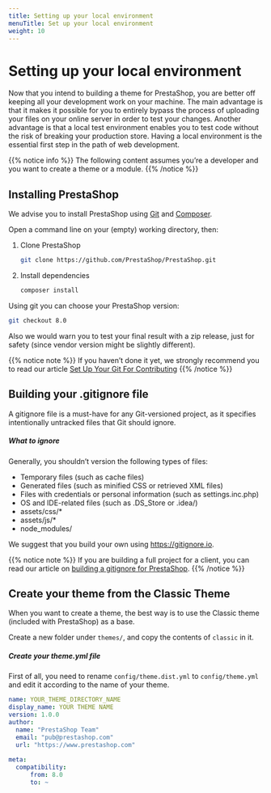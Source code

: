 ```yaml
---
title: Setting up your local environment
menuTitle: Set up your local environment
weight: 10
---
```


# Setting up your local environment

Now that you intend to building a theme for PrestaShop, you are better off keeping all your development work on your machine. The main advantage is that it makes it possible for you to entirely bypass the process of uploading your files on your online server in order to test your changes. Another advantage is that a local test environment enables you to test code without the risk of breaking your production store. Having a local environment is the essential first step in the path of web development.

{{% notice info %}}
The following content assumes you’re a developer and you want to create a theme or a module.
{{% /notice %}}

## Installing PrestaShop

We advise you to install PrestaShop using [Git](https://git-scm.com/) and [Composer](https://getcomposer.org/).

Open a command line on your (empty) working directory, then:

1. Clone PrestaShop
    ```bash
    git clone https://github.com/PrestaShop/PrestaShop.git
    ```
    
2. Install dependencies
    ```bash
    composer install
    ```
    
Using git you can choose your PrestaShop version:
```bash
git checkout 8.0
```

Also we would warn you to test your final result with a zip release, just for safety (since vendor version might be slightly different).

{{% notice note %}}
If you haven’t done it yet, we strongly recommend you to read our article [Set Up Your Git For Contributing](https://build.prestashop.com/howtos/misc/set-up-your-git-for-contributing/)
{{% /notice %}}

## Building your .gitignore file

A gitignore file is a must-have for any Git-versioned project, as it specifies intentionally untracked files that Git should ignore.

##### What to ignore

Generally, you shouldn’t version the following types of files:

* Temporary files (such as cache files)
* Generated files (such as minified CSS or retrieved XML files)
* Files with credentials or personal information (such as settings.inc.php)
* OS and IDE-related files (such as .DS_Store or .idea/)
* assets/css/*
* assets/js/*
* node_modules/

We suggest that you build your own using https://gitignore.io.

{{% notice note %}}
If you are building a full project for a client, you can read our article on [building a gitignore for PrestaShop](https://build.prestashop.com/howtos/misc/prestashop-perfect-gitignore/).
{{% /notice %}}

## Create your theme from the Classic Theme

When you want to create a theme, the best way is to use the Classic theme (included with PrestaShop) as a base.

Create a new folder under `themes/`, and copy the contents of `classic` in it.

##### Create your theme.yml file

First of all, you need to rename `config/theme.dist.yml` to `config/theme.yml` and edit it according to the name of your theme.

```yaml
name: YOUR_THEME_DIRECTORY_NAME
display_name: YOUR THEME NAME
version: 1.0.0
author:
  name: "PrestaShop Team"
  email: "pub@prestashop.com"
  url: "https://www.prestashop.com"
 
meta:
  compatibility:
      from: 8.0
      to: ~
```
